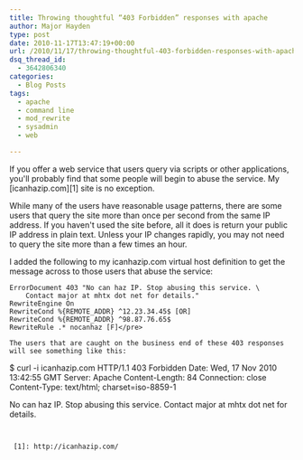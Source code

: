 ```yaml
---
title: Throwing thoughtful “403 Forbidden” responses with apache
author: Major Hayden
type: post
date: 2010-11-17T13:47:19+00:00
url: /2010/11/17/throwing-thoughtful-403-forbidden-responses-with-apache/
dsq_thread_id:
  - 3642806340
categories:
  - Blog Posts
tags:
  - apache
  - command line
  - mod_rewrite
  - sysadmin
  - web

---
```

If you offer a web service that users query via scripts or other applications, you'll probably find that some people will begin to abuse the service. My [icanhazip.com][1] site is no exception.

While many of the users have reasonable usage patterns, there are some users that query the site more than once per second from the same IP address. If you haven't used the site before, all it does is return your public IP address in plain text. Unless your IP changes rapidly, you may not need to query the site more than a few times an hour.

I added the following to my icanhazip.com virtual host definition to get the message across to those users that abuse the service:

```
ErrorDocument 403 "No can haz IP. Stop abusing this service. \
    Contact major at mhtx dot net for details."
RewriteEngine On
RewriteCond %{REMOTE_ADDR} ^12.23.34.45$ [OR]
RewriteCond %{REMOTE_ADDR} ^98.87.76.65$
RewriteRule .* nocanhaz [F]</pre>

The users that are caught on the business end of these 403 responses will see something like this:

```
$ curl -i icanhazip.com
HTTP/1.1 403 Forbidden
Date: Wed, 17 Nov 2010 13:42:55 GMT
Server: Apache
Content-Length: 84
Connection: close
Content-Type: text/html; charset=iso-8859-1

No can haz IP. Stop abusing this service. Contact major at mhtx dot net for details.
```


 [1]: http://icanhazip.com/
